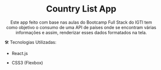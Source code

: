 <h1 align='center'>Country List App</h1>

<p align='center'>Este app feito com base nas aulas do Bootcamp Full Stack do IGTI tem como objetivo o consumo de uma API de países onde se encontram várias informações e assim, renderizar esses dados formatados na tela.</p>



:hammer_and_wrench: Tecnologias Utilizadas:

- React.js

- CSS3 (Flexbox)

  